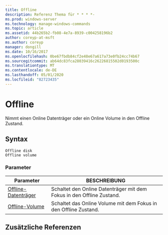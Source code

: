 ```yaml
---
title: Offline
description: Referenz Thema für * * * *-
ms.prod: windows-server
ms.technology: manage-windows-commands
ms.topic: article
ms.assetid: 44b265b2-fb08-4e7a-8939-c004258196b2
author: coreyp-at-msft
ms.author: coreyp
manager: dongill
ms.date: 10/16/2017
ms.openlocfilehash: 0be67fbdb84cf2e48e67a617a73e0fb24cc74b67
ms.sourcegitcommit: ab64dc83fca28039416c26226815502d0193500c
ms.translationtype: MT
ms.contentlocale: de-DE
ms.lasthandoff: 05/01/2020
ms.locfileid: "82723435"
---
```

# <a name="offline"></a>Offline



Nimmt einen Online Datenträger oder ein Online Volume in den Offline Zustand.

## <a name="syntax"></a>Syntax

```
Offline disk
Offline volume
```

### <a name="parameters"></a>Parameter

|Parameter|BESCHREIBUNG|
|---------|-----------|
|[Offline-Datenträger](offline-disk.md)|Schaltet den Online Datenträger mit dem Fokus in den Offline Zustand.|
|[Offline-Volume](offline-volume.md)|Schaltet das Online Volume mit dem Fokus in den Offline Zustand.|

## <a name="additional-references"></a>Zusätzliche Referenzen

